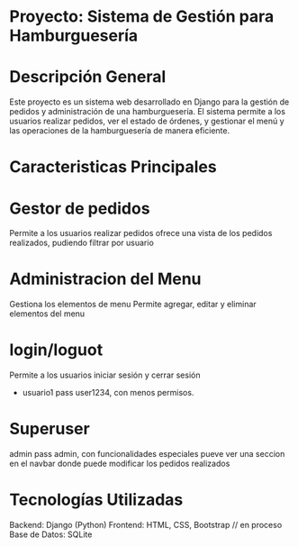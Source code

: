 Proyecto: Sistema de Gestión para Hamburguesería
==========================
Descripción General
==========================
Este proyecto es un sistema web desarrollado en Django para la gestión de pedidos y administración de una hamburguesería. El sistema permite a los usuarios realizar pedidos, ver el estado de órdenes, y gestionar el menú y las operaciones de la hamburguesería de manera eficiente.

Caracteristicas Principales
==========================
Gestor de pedidos
==========================
Permite a los usuarios realizar pedidos
ofrece una vista de los pedidos realizados, pudiendo filtrar por usuario

Administracion del Menu
==========================
Gestiona los elementos de menu
Permite agregar, editar y eliminar elementos del menu

login/loguot
==========================
Permite a los usuarios iniciar sesión y cerrar sesión
- usuario1 pass user1234, con menos permisos.

Superuser
==========================
admin pass admin, con funcionalidades especiales pueve ver una seccion en el navbar donde puede modificar los pedidos realizados

Tecnologías Utilizadas
==========================
Backend: Django (Python)
Frontend: HTML, CSS, Bootstrap // en proceso
Base de Datos: SQLite
